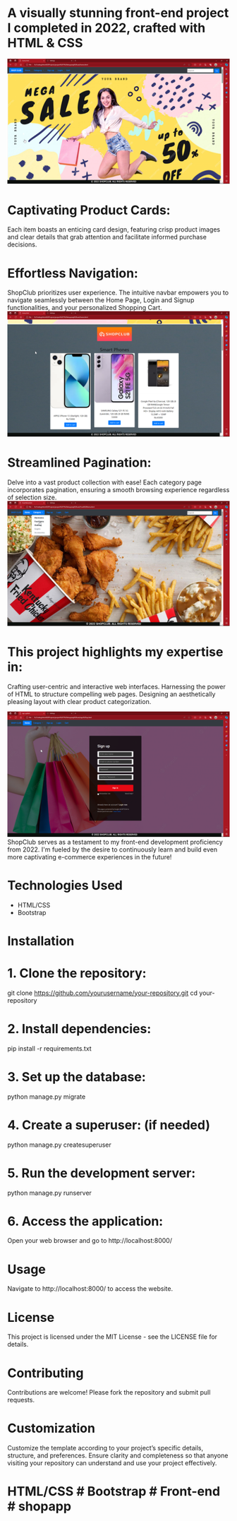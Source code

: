 # A visually stunning front-end project I completed in 2022, crafted with HTML & CSS
![screenshot](screenshot/home.png)

# Captivating Product Cards: 

Each item boasts an enticing card design, featuring crisp product images and clear details that grab attention and facilitate 
informed purchase decisions.

# Effortless Navigation: 

ShopClub prioritizes user experience. The intuitive navbar empowers you to navigate seamlessly between the Home Page, Login and Signup 
functionalities, and your personalized Shopping Cart.
![screenshot](screenshot/home2.png)

# Streamlined Pagination: 

Delve into a vast product collection with ease! Each category page incorporates pagination, ensuring a smooth browsing experience 
regardless of selection size.
![screenshot](screenshot/category.png)

# This project highlights my expertise in:

Crafting user-centric and interactive web interfaces.
Harnessing the power of HTML to structure compelling web pages.
Designing an aesthetically pleasing layout with clear product categorization.

![screenshot](screenshot/signup.png)
ShopClub serves as a testament to my front-end development proficiency from 2022. I'm fueled by the desire to continuously learn and build even more 
captivating e-commerce experiences in the future!

# Technologies Used

- HTML/CSS
- Bootstrap 

# Installation

# 1. Clone the repository:
   git clone https://github.com/yourusername/your-repository.git
   cd your-repository

# 2. Install dependencies:

pip install -r requirements.txt

# 3. Set up the database:

python manage.py migrate

# 4. Create a superuser: (if needed)

python manage.py createsuperuser

# 5. Run the development server:

python manage.py runserver

# 6. Access the application:

 Open your web browser and go to http://localhost:8000/

# Usage
Navigate to http://localhost:8000/ to access the website.

# License
This project is licensed under the MIT License - see the LICENSE file for details.

# Contributing
Contributions are welcome! Please fork the repository and submit pull requests.

# Customization
Customize the template according to your project’s specific details, structure, and preferences. Ensure clarity and completeness so that anyone visiting your repository can understand and use your project effectively.
# HTML/CSS # Bootstrap # Front-end  # shopapp
